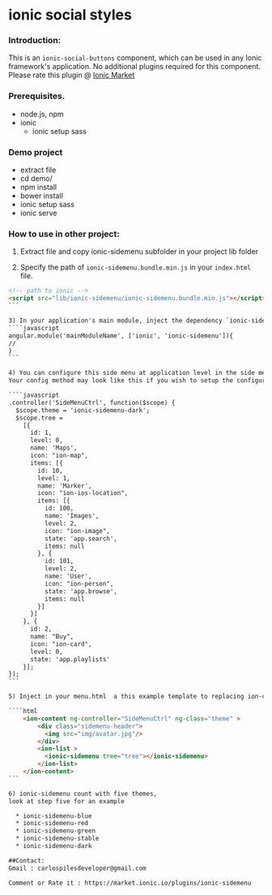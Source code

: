 
# ionic social styles

### Introduction:

This is an `ionic-social-buttons` component, which can be used in any Ionic framework's application. No additional plugins required for this component. Please rate this plugin @ [Ionic Market](https://market.ionic.io/plugins/ionic-social-buttons)


### Prerequisites.

* node.js, npm
* ionic
  - ionic setup sass

### Demo project
  
  * extract file
  * cd demo/
  * npm install
  * bower install
  * ionic setup sass 
  * ionic serve 

### How to use in other project:

1) Extract file and copy ionic-sidemenu subfolder in your project lib folder

2) Specify the path of  `ionic-sidemenu.bundle.min.js` in your `index.html` file.

````html
<!-- path to ionic -->
<script src="lib/ionic-sidemenu/ionic-sidemenu.bundle.min.js"></script>
```

3) In your application's main module, inject the dependency `ionic-sidemenu`, in order to work with this plugin
````javascript
angular.module('mainModuleName', ['ionic', 'ionic-sidemenu']){
//
}
```

4) You can configure this side menu at application level in the side menu controller to creating a json tree and theme.
Your config method may look like this if you wish to setup the configuration.

````javascript
.controller('SideMenuCtrl', function($scope) {
  $scope.theme = 'ionic-sidemenu-dark';
  $scope.tree =
    [{
      id: 1,
      level: 0,
      name: 'Maps',
      icon: "ion-map",
      items: [{
        id: 10,
        level: 1,
        name: 'Marker',
        icon: "ion-ios-location",
        items: [{
          id: 100,
          name: 'Images',
          level: 2,
          icon: "ion-image",
          state: 'app.search',
          items: null
        }, {
          id: 101,
          level: 2,
          name: 'User',
          icon: "ion-person",
          state: 'app.browse',
          items: null
        }]
      }]
    }, {
      id: 2,
      name: "Buy",
      icon: "ion-card",
      level: 0,
      state: 'app.playlists'
    }];
});
```

5) Inject in your menu.html  a this example template to replacing ion-content of ion-side-menu.

````html
    <ion-content ng-controller="SideMenuCtrl" ng-class="theme" >
        <div class="sidemenu-header">
          <img src="img/avatar.jpg"/>
        </div>
        <ion-list >
          <ionic-sidemenu tree="tree"></ionic-sidemenu>
        </ion-list>
    </ion-content>
```

6) ionic-sidemenu count with five themes,
look at step five for an example 

  * ionic-sidemenu-blue
  * ionic-sidemenu-red
  * ionic-sidemenu-green
  * ionic-sidemenu-stable
  * ionic-sidemenu-dark 

##Contact:
Gmail : carlospilesdeveloper@gmail.com

Comment or Rate it : https://market.ionic.io/plugins/ionic-sidemenu

